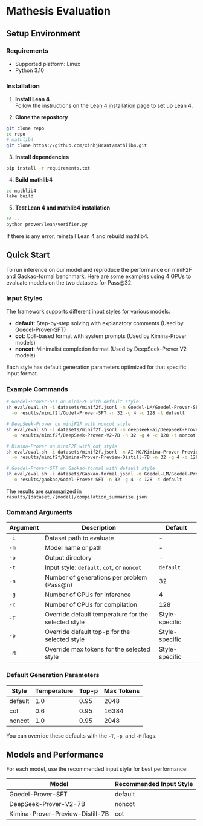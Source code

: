 # Mathesis Evaluation

## Setup Environment

### Requirements
* Supported platform: Linux
* Python 3.10

### Installation

1. **Install Lean 4**  
   Follow the instructions on the [Lean 4 installation page](https://leanprover.github.io/lean4/doc/quickstart.html) to set up Lean 4.

2. **Clone the repository**
```sh
git clone repo
cd repo
# mathlib4
git clone https://github.com/xinhjBrant/mathlib4.git
```

3. **Install dependencies**
```sh
pip install -r requirements.txt
```

4. **Build mathlib4**
```sh
cd mathlib4
lake build
```

5. **Test Lean 4 and mathlib4 installation**
```sh
cd ..
python prover/lean/verifier.py
```
If there is any error, reinstall Lean 4 and rebuild mathlib4.

## Quick Start 

To run inference on our model and reproduce the performance on miniF2F and Gaokao-formal benchmark. Here are some examples using 4 GPUs to evaluate models on the two datasets for Pass@32.

### Input Styles

The framework supports different input styles for various models:

- **default**: Step-by-step solving with explanatory comments (Used by Goedel-Prover-SFT)
- **cot**: CoT-based format with system prompts (Used by Kimina-Prover models)
- **noncot**: Minimalist completion format (Used by DeepSeek-Prover V2 models)

Each style has default generation parameters optimized for that specific input format.

### Example Commands

```sh
# Goedel-Prover-SFT on miniF2F with default style
sh eval/eval.sh -i datasets/minif2f.jsonl -m Goedel-LM/Goedel-Prover-SFT \
  -o results/minif2f/Godel-Prover-SFT -n 32 -g 4 -c 128 -t default

# DeepSeek-Prover on miniF2F with noncot style
sh eval/eval.sh -i datasets/minif2f.jsonl -m deepseek-ai/DeepSeek-Prover-V2-7B \
  -o results/minif2f/DeepSeek-Prover-V2-7B -n 32 -g 4 -c 128 -t noncot

# Kimina-Prover on miniF2F with cot style
sh eval/eval.sh -i datasets/minif2f.jsonl -m AI-MO/Kimina-Prover-Preview-Distill-7B \
  -o results/minif2f/Kimina-Prover-Preview-Distill-7B -n 32 -g 4 -c 128 -t cot

# Goedel-Prover-SFT on Gaokao-formal with default style
sh eval/eval.sh -i datasets/Gaokao-formal.jsonl -m Goedel-LM/Goedel-Prover-SFT \
  -o results/gaokao/Godel-Prover-SFT -n 32 -g 4 -c 128 -t default
```

The results are summarized in `results/[dataset]/[model]/compilation_summarize.json`

### Command Arguments

| Argument | Description | Default |
|----------|-------------|---------|
| `-i` | Dataset path to evaluate | - |
| `-m` | Model name or path | - |
| `-o` | Output directory | - |
| `-t` | Input style: `default`, `cot`, or `noncot` | `default` |
| `-n` | Number of generations per problem (Pass@n) | 32 |
| `-g` | Number of GPUs for inference | 4 |
| `-c` | Number of CPUs for compilation | 128 |
| `-T` | Override default temperature for the selected style | Style-specific |
| `-p` | Override default top-p for the selected style | Style-specific |
| `-M` | Override max tokens for the selected style | Style-specific |

### Default Generation Parameters

| Style | Temperature | Top-p | Max Tokens |
|-------|-------------|-------|------------|
| default | 1.0 | 0.95 | 2048 |
| cot | 0.6 | 0.95 | 16384 |
| noncot | 1.0 | 0.95 | 2048 |

You can override these defaults with the `-T`, `-p`, and `-M` flags.

## Models and Performance

For each model, use the recommended input style for best performance:

| Model | Recommended Input Style |
|-------|-------------------------|
| Goedel-Prover-SFT | default |
| DeepSeek-Prover-V2-7B | noncot |
| Kimina-Prover-Preview-Distill-7B | cot |



